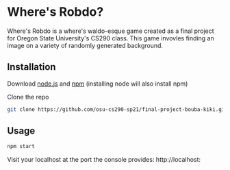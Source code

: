# Where's Robdo?

Where's Robdo is a where's waldo-esque game created as a final project for Oregon State University's CS290 class.  This game invovles finding an image on a variety of randomly generated background.

## Installation

Download [node.js](https://nodejs.org/en/) and [npm](https://www.npmjs.com/get-npm) (installing node will also install npm)

Clone the repo

```bash
git clone https://github.com/osu-cs290-sp21/final-project-bouba-kiki.git
```

## Usage

```bash
npm start
```
Visit your localhost at the port the console provides:
    http://localhost:<PORT>
